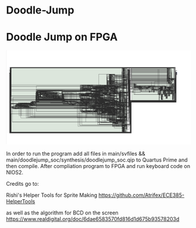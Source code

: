 # Doodle-Jump
<h1>Doodle Jump on FPGA</h1>


![alt text](https://github.com/Jellyyz/Doodle-Jump/blob/main/Screenshot%202022-05-07%20123436.png?raw=true)

In order to run the program add all files in main/svfiles && main/doodlejump_soc/synthesis/doodlejump_soc.qip to Quartus Prime and then compile. After compliation program to FPGA and run keyboard code on NIOS2.


Credits go to:

Rishi's Helper Tools for Sprite Making
https://github.com/Atrifex/ECE385-HelperTools


as well as the algorithm for BCD on the screen 
https://www.realdigital.org/doc/6dae6583570fd816d1d675b93578203d


